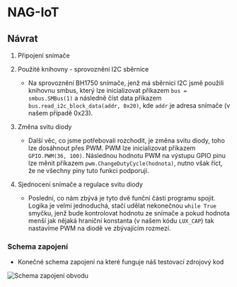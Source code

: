 # NAG-IoT
## Návrat

1. Připojení snímače

2. Použité knihovny - sprovoznění I2C sběrnice
	- Na sprovoznění BH1750 snímače, jenž má sběrnici I2C jsmě použili knihovnu smbus, který lze inicializovat příkazem `bus = smbus.SMBus(1)` a následně číst data příkazem `bus.read_i2c_block_data(addr, 0x20)`, kde `addr` je adresa snímače (v našem případě 0x23). 

3. Změna svitu diody
	- Další věc, co jsme potřebovali rozchodit, je změna svitu diody, toho lze dosáhnout přes PWM. PWM lze inicializovat příkazem `GPIO.PWM(36, 100)`. Následnou hodnotu PWM na výstupu GPIO pinu lze měnit příkazem `pwm.ChangeDutyCycle(hodnota)`, nutno však říct, že ne všechny piny tuto funkci podporují. 

4. Sjednocení snímače a regulace svitu diody
	- Poslední, co nám zbývá je tyto dvě funční části programu spojit. Logika je velmi jednoduchá, stačí udělat nekonečnou `while True` smyčku, jenž bude kontrolovat hodnotu ze snímače a pokud hodnota menší jak nějaká hraniční konstanta (v našem kódu `LUX_CAP`) tak nastavíme PWM na diodě ve zbývajícím rozmezí.

### Schema zapojení

- Konečné schema zapojení na které funguje náš testovací zdrojový kod

![Schema zapojení obvodu](ukol3.png)
